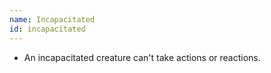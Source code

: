 ```yaml
---
name: Incapacitated
id: incapacitated
---
```

* An incapacitated creature can't take actions or reactions.
